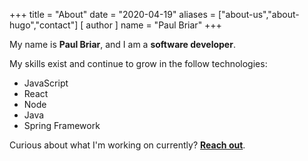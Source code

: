 +++
title = "About"
date = "2020-04-19"
aliases = ["about-us","about-hugo","contact"]
[ author ]
  name = "Paul Briar"
+++

My name is **Paul Briar**, and I am a **software developer**.

My skills exist and continue to grow in the follow technologies:

* JavaScript
* React
* Node
* Java
* Spring Framework

Curious about what I'm working on currently? [**Reach out**](mailto:me@paulbriar.com).
